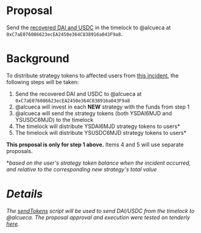 # Proposal

Send the [recovered DAI and USDC](https://medium.com/yield-protocol/post-mortem-of-incident-on-august-5th-2022-7bb70dbb9ada) in the timelock to @alcueca at `0xC7aE076086623ecEA2450e364C838916a043F9a8`.

# Background

To distribute strategy tokens to affected users from [this incident](https://medium.com/yield-protocol/post-mortem-of-incident-on-august-5th-2022-7bb70dbb9ada), the following steps will be taken:

1. Send the recovered DAI and USDC to @alcueca at `0xC7aE076086623ecEA2450e364C838916a043F9a8`
2. @alcueca will invest in each **NEW** strategy with the funds from step 1
3. @alcueca will send the strategy tokens (both YSDAI6MJD and YSUSDC6MJD) to the timelock
4. The timelock will distribute YSDAI6MJD strategy tokens to users\*
5. The timelock will distribute YSUSDC6MJD strategy tokens to users\*

**This proposal is only for step 1 above.** Items 4 and 5 will use separate proposals.

\*<i>based on the user's strategy token balance when the incident occurred, and relative to the corresponding new strategy's total value<i>

# Details

The [sendTokens](https://github.com/yieldprotocol/environments-v2/blob/feat/arbitrum-dec-strategy-token-disperse/scripts/governance/emergency/restoreStrategies/sendTokens.ts) script will be used to send DAI/USDC from the timelock to @alcueca. The proposal approval and execution were tested on tenderly [here](https://dashboard.tenderly.co/Yield/v2/fork/c9096d9a-f45a-4f9b-bf9e-d2de46cc9400).

